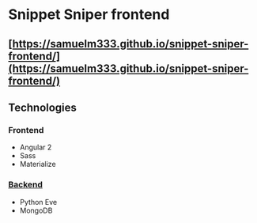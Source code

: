# Snippet Sniper frontend

## [https://samuelm333.github.io/snippet-sniper-frontend/](https://samuelm333.github.io/snippet-sniper-frontend/)

## Technologies

### Frontend

- Angular 2
- Sass
- Materialize

### [Backend](https://github.com/SamuelM333/snippet-sniper-api)

- Python Eve
- MongoDB
